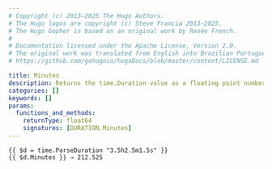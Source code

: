 ```yaml
---
# Copyright (c) 2013–2025 The Hugo Authors.
# The Hugo logos are copyright (c) Steve Francia 2013–2025.
# The Hugo Gopher is based on an original work by Renée French.
#
# Documentation licensed under the Apache License, Version 2.0.
# The original work was translated from English into Brazilian Portuguese.
# https://github.com/gohugoio/hugoDocs/blob/master/content/LICENSE.md

title: Minutes
description: Returns the time.Duration value as a floating point number of minutes.
categories: []
keywords: []
params:
  functions_and_methods:
    returnType: float64
    signatures: [DURATION.Minutes]
---
```


```go-html-template
{{ $d = time.ParseDuration "3.5h2.5m1.5s" }}
{{ $d.Minutes }} → 212.525
```
